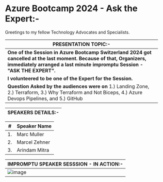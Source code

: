 # Azure Bootcamp 2024 - Ask the Expert:-

Greetings to my fellow Technology Advocates and Specialists.

| __PRESENTATION TOPIC:-__ |
| --------- |
| __One of the Session in Azure Bootcamp Switzerland 2024 got cancelled at the last moment. Because of that, Organizers, immediately arranged a last minute impromptu Session - "ASK THE EXPERT".__ |
| __I volunteered to be one of the Expert for the Session.__ |
| __Question Asked by the audiences were on__ 1.) Landing Zone, 2.) Terraform, 3.) Why Terraform and Not Biceps, 4.) Azure Devops Pipelines, and 5.) GitHub |

| __SPEAKERS DETAILS:-__ |
| --------- |

| __#__ |  __Speaker Name__ |
| --------- |  --------- |
| 1. | Marc Muller |
| 2. | Marcel Zehner |
| 3. | Arindam Mitra |

| __IMPROMPTU SPEAKER SESSSION - IN ACTION:-__ |
| --------- |
| ![image](https://github.com/user-attachments/assets/b82eaff8-9b12-43ef-baa9-15f06b0fd38f) |
